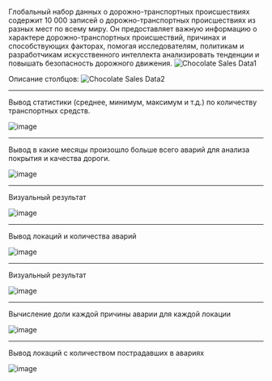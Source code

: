 
Глобальный набор данных о дорожно-транспортных происшествиях содержит 10 000 записей о дорожно-транспортных происшествиях из разных мест по всему миру. Он предоставляет важную информацию о характере дорожно-транспортных происшествий, причинах и способствующих факторах, помогая исследователям, политикам и разработчикам искусственного интеллекта анализировать тенденции и повышать безопасность дорожного движения.
![Chocolate Sales Data1](https://github.com/user-attachments/assets/bc7ee0d4-ad73-4b63-af49-d4457ddcf30c)

Описание столбцов:
![Chocolate Sales Data2](https://github.com/user-attachments/assets/224de76e-7353-4966-8a9d-5794263bdf63)

--------------------------------------------
Вывод статистики (среднее, минимум, максимум и т.д.) по количеству транспортных средств.

![image](https://github.com/user-attachments/assets/52f1b1ae-cd14-44e1-bb18-7ea3c4498e1b)

------------------------------------
Вывод в какие месяцы произошло больше всего аварий для анализа покрытия и качества дороги.

![image](https://github.com/user-attachments/assets/5755aac2-86fc-4d72-a9be-a8a4b553de02)

------------------------------------
Визуальный результат 

![image](https://github.com/user-attachments/assets/063669ea-ceb1-436b-8c28-46a4bc65f3dc)

------------------------------------
Вывод локаций и количества аварий

![image](https://github.com/user-attachments/assets/608d97c4-0b01-4d6d-8ada-558c00dc1132)

------------------------------------
Визуальный результат 

![image](https://github.com/user-attachments/assets/8b078f9c-d01c-4715-83a3-a06756bb0a20)

------------------------------------
Вычисление доли каждой причины аварии для каждой локации

![image](https://github.com/user-attachments/assets/2074b5c1-0044-40ac-af78-eb7c4ead975d)

------------------------------------
Вывод локаций с количеством пострадавших в авариях

![image](https://github.com/user-attachments/assets/ad25ff30-6971-4949-bb7b-4ab415a6d959)

